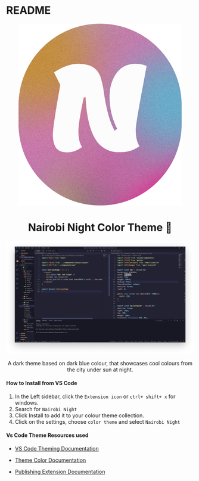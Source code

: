 # README

<p align="center">
<img alt='Nairobi Night Logo' src="/images/logo.png">
</p>

<h1 align="center">
Nairobi Night Color Theme 🤩
</h1>

<p align="center">
<img alt='Nairobi Night preview' src="/images/preview-theme.png">
</p>

<p align="center">
A dark theme based on dark blue colour, that showcases cool colours from the city under sun at night.
</p>

#### How to Install from VS Code

1. In the Left sidebar, click the `Extension icon` or `ctrl+ shift+ x` for windows.
2. Search for `Nairobi Night`
3. Click Install to add it to your colour theme collection.
4. Click on the settings, choose `color theme` and select `Nairobi Night`

#### Vs Code Theme Resources used

- [VS Code Theming Documentation](https://code.visualstudio.com/api/extension-capabilities/theming)

- [Theme Color Documentation](https://code.visualstudio.com/api/references/theme-color)

- [Publishing Extension Documentation](https://code.visualstudio.com/api/working-with-extensions/publishing-extension)
